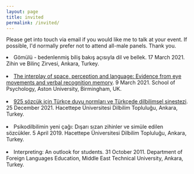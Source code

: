 ```yaml
---
layout: page
title: invited
permalink: /invited/
---
```


<p>Please get into touch via email if you would like me to talk at your event. If possible, I'd normally prefer not to attend all-male panels. Thank you.</p>

<li>Gömülü - bedenlenmiş biliş bakış açısıyla dil ve bellek. 17 March 2021. Zihin ve Bilinç Zirvesi, Ankara, Turkey.</li><br>

<li><a href="https://soundcloud.com/alperkumcu/the-interplay-of-space-perception-and-language"> The interplay of space, perception and language: Evidence from eye movements and verbal recognition memory</a>. 9 March 2021. School of Psychology, Aston University, Birmingham, UK.</li><br>

<li><a href="https://youtu.be/tmsFJWQqPX8">925 sözcük için Türkçe duyu normları ve Türkçede dilbilimsel sinestezi</a>. 25 December 2021. Hacettepe Üniversitesi Dilbilim Topluluğu, Ankara, Turkey.</li><br>

<li>Psikodilbilimin yeni çağı: Dışarı sızan zihinler ve simüle edilen sözcükler. 5 April 2019. Hacettepe Üniversitesi Dilbilim Topluluğu, Ankara, Turkey.</li><br>

<li>Interpreting: An outlook for students. 31 October 2011. Department of Foreign Languages Education, Middle East Technical University, Ankara, Turkey.</li><br>

